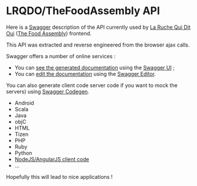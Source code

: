 # LRQDO/TheFoodAssembly API

Here is a [Swagger](http://swagger.io/) description of the API currently used by [La Ruche Qui Dit Oui](https://www.laruchequiditoui.fr/) ([The Food Assembly](https://laruchequiditoui.fr/en)) frontend.

This API was extracted and reverse engineered from the browser ajax calls.

Swagger offers a number of online services :

* You can [see the generated documentation](http://petstore.swagger.io/?url=https://rawgit.com/kraynel/lrqdo-api/master/lrqdo-swagger.json#!/default) using the [Swagger UI](https://github.com/swagger-api/swagger-ui) ;
* You can [edit the documentation](http://editor.swagger.io/#/edit?import=https://rawgit.com/kraynel/lrqdo-api/master/lrqdo-swagger.json) using the [Swagger Editor](https://github.com/swagger-api/swagger-editor).

You can also generate client code  server code if you want to mock the servers) using [Swagger Codegen](https://github.com/swagger-api/swagger-codegen).

* Android
* Scala
* Java
* objC
* HTML
* Tizen
* PHP
* Ruby
* Python
* [NodeJS/AngularJS client code](https://github.com/wcandillon/swagger-js-codegen/)
* ...

Hopefully this will lead to nice applications !